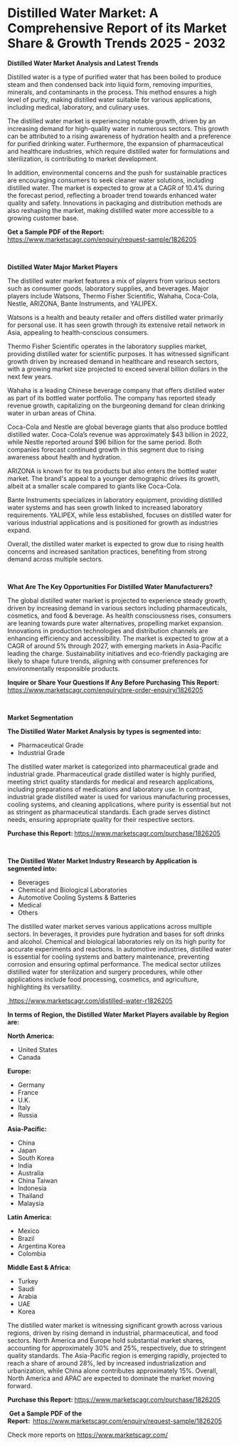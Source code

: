 <p><h1>Distilled Water Market: A Comprehensive Report of its Market Share & Growth Trends 2025 - 2032</h1></p><p><strong>Distilled Water Market Analysis and Latest Trends</strong></p>
<p><p>Distilled water is a type of purified water that has been boiled to produce steam and then condensed back into liquid form, removing impurities, minerals, and contaminants in the process. This method ensures a high level of purity, making distilled water suitable for various applications, including medical, laboratory, and culinary uses.</p><p>The distilled water market is experiencing notable growth, driven by an increasing demand for high-quality water in numerous sectors. This growth can be attributed to a rising awareness of hydration health and a preference for purified drinking water. Furthermore, the expansion of pharmaceutical and healthcare industries, which require distilled water for formulations and sterilization, is contributing to market development.</p><p>In addition, environmental concerns and the push for sustainable practices are encouraging consumers to seek cleaner water solutions, including distilled water. The market is expected to grow at a CAGR of 10.4% during the forecast period, reflecting a broader trend towards enhanced water quality and safety. Innovations in packaging and distribution methods are also reshaping the market, making distilled water more accessible to a growing customer base.</p></p>
<p><strong>Get a Sample PDF of the Report:&nbsp;</strong> <a href="https://www.marketscagr.com/enquiry/request-sample/1826205?utm_campaign=2938&utm_medium=2&utm_source=Github&utm_content=ia&utm_term=04042025&utm_id=distilled-water">https://www.marketscagr.com/enquiry/request-sample/1826205</a></p>
<p>&nbsp;</p>
<p><strong>Distilled Water Major Market Players</strong></p>
<p><p>The distilled water market features a mix of players from various sectors such as consumer goods, laboratory supplies, and beverages. Major players include Watsons, Thermo Fisher Scientific, Wahaha, Coca-Cola, Nestle, ARIZONA, Bante Instruments, and YALIPEX.</p><p>Watsons is a health and beauty retailer and offers distilled water primarily for personal use. It has seen growth through its extensive retail network in Asia, appealing to health-conscious consumers.</p><p>Thermo Fisher Scientific operates in the laboratory supplies market, providing distilled water for scientific purposes. It has witnessed significant growth driven by increased demand in healthcare and research sectors, with a growing market size projected to exceed several billion dollars in the next few years.</p><p>Wahaha is a leading Chinese beverage company that offers distilled water as part of its bottled water portfolio. The company has reported steady revenue growth, capitalizing on the burgeoning demand for clean drinking water in urban areas of China.</p><p>Coca-Cola and Nestle are global beverage giants that also produce bottled distilled water. Coca-Cola’s revenue was approximately $43 billion in 2022, while Nestle reported around $96 billion for the same period. Both companies forecast continued growth in this segment due to rising awareness about health and hydration.</p><p>ARIZONA is known for its tea products but also enters the bottled water market. The brand's appeal to a younger demographic drives its growth, albeit at a smaller scale compared to giants like Coca-Cola.</p><p>Bante Instruments specializes in laboratory equipment, providing distilled water systems and has seen growth linked to increased laboratory requirements. YALIPEX, while less established, focuses on distilled water for various industrial applications and is positioned for growth as industries expand.</p><p>Overall, the distilled water market is expected to grow due to rising health concerns and increased sanitation practices, benefiting from strong demand across multiple sectors.</p></p>
<p>&nbsp;</p>
<p><strong>What Are The Key Opportunities For Distilled Water Manufacturers?</strong></p>
<p><p>The global distilled water market is projected to experience steady growth, driven by increasing demand in various sectors including pharmaceuticals, cosmetics, and food & beverage. As health consciousness rises, consumers are leaning towards pure water alternatives, propelling market expansion. Innovations in production technologies and distribution channels are enhancing efficiency and accessibility. The market is expected to grow at a CAGR of around 5% through 2027, with emerging markets in Asia-Pacific leading the charge. Sustainability initiatives and eco-friendly packaging are likely to shape future trends, aligning with consumer preferences for environmentally responsible products.</p></p>
<p><strong>Inquire or Share Your Questions If Any Before Purchasing This Report:</strong> <a href="https://www.marketscagr.com/enquiry/pre-order-enquiry/1826205?utm_campaign=2938&utm_medium=2&utm_source=Github&utm_content=ia&utm_term=04042025&utm_id=distilled-water">https://www.marketscagr.com/enquiry/pre-order-enquiry/1826205</a></p>
<p>&nbsp;</p>
<p><strong>Market Segmentation</strong></p>
<p><strong>The Distilled Water Market Analysis by types is segmented into:</strong></p>
<p><ul><li>Pharmaceutical Grade</li><li>Industrial Grade</li></ul></p>
<p><p>The distilled water market is categorized into pharmaceutical grade and industrial grade. Pharmaceutical grade distilled water is highly purified, meeting strict quality standards for medical and research applications, including preparations of medications and laboratory use. In contrast, industrial grade distilled water is used for various manufacturing processes, cooling systems, and cleaning applications, where purity is essential but not as stringent as pharmaceutical standards. Each grade serves distinct needs, ensuring appropriate quality for their respective sectors.</p></p>
<p><strong>Purchase this Report:&nbsp;</strong><a href="https://www.marketscagr.com/purchase/1826205?utm_campaign=2938&utm_medium=2&utm_source=Github&utm_content=ia&utm_term=04042025&utm_id=distilled-water">https://www.marketscagr.com/purchase/1826205</a></p>
<p>&nbsp;</p>
<p><strong>The Distilled Water Market Industry Research by Application is segmented into:</strong></p>
<p><ul><li>Beverages</li><li>Chemical and Biological Laboratories</li><li>Automotive Cooling Systems & Batteries</li><li>Medical</li><li>Others</li></ul></p>
<p><p>The distilled water market serves various applications across multiple sectors. In beverages, it provides pure hydration and bases for soft drinks and alcohol. Chemical and biological laboratories rely on its high purity for accurate experiments and reactions. In automotive industries, distilled water is essential for cooling systems and battery maintenance, preventing corrosion and ensuring optimal performance. The medical sector utilizes distilled water for sterilization and surgery procedures, while other applications include food processing, cosmetics, and agriculture, highlighting its versatility.</p></p>
<p><a href="https://www.marketscagr.com/distilled-water-r1826205?utm_campaign=2938&utm_medium=2&utm_source=Github&utm_content=ia&utm_term=04042025&utm_id=distilled-water">&nbsp;https://www.marketscagr.com/distilled-water-r1826205</a></p>
<p><strong>In terms of Region, the Distilled Water Market Players available by Region are:</strong></p>
<p>
    <p> <strong> North America: </strong>
        <ul>
            <li>United States</li>
            <li>Canada</li>
        </ul>
        </p> 
    <p> <strong> Europe: </strong>
        <ul>
            <li>Germany</li>
            <li>France</li>
            <li>U.K.</li>
            <li>Italy</li>
            <li>Russia</li>
        </ul>
        </p> 
    <p> <strong> Asia-Pacific: </strong>
        <ul>
            <li>China</li>
            <li>Japan</li>
            <li>South Korea</li>
            <li>India</li>
            <li>Australia</li>
            <li>China Taiwan</li>
            <li>Indonesia</li>
            <li>Thailand</li>
            <li>Malaysia</li>
        </ul>
        </p> 
    <p> <strong> Latin America: </strong>
        <ul>
            <li>Mexico</li>
            <li>Brazil</li>
            <li>Argentina Korea</li>
            <li>Colombia</li>
        </ul>
        </p> 
    <p> <strong> Middle East & Africa: </strong>
        <ul>
            <li>Turkey</li>
            <li>Saudi</li>
            <li>Arabia</li>
            <li>UAE</li>
            <li>Korea</li>
        </ul>
    </p>
    </p>
<p><p>The distilled water market is witnessing significant growth across various regions, driven by rising demand in industrial, pharmaceutical, and food sectors. North America and Europe hold substantial market shares, accounting for approximately 30% and 25%, respectively, due to stringent quality standards. The Asia-Pacific region is emerging rapidly, projected to reach a share of around 28%, led by increased industrialization and urbanization, while China alone contributes approximately 15%. Overall, North America and APAC are expected to dominate the market moving forward.</p></p>
<p><strong>Purchase this Report: </strong><a href="https://www.marketscagr.com/purchase/1826205?utm_campaign=2938&utm_medium=2&utm_source=Github&utm_content=ia&utm_term=04042025&utm_id=distilled-water">https://www.marketscagr.com/purchase/1826205</a></p>
<p>&nbsp;<strong>Get a Sample PDF of the Report:&nbsp;&nbsp;</strong><a href="https://www.marketscagr.com/enquiry/request-sample/1826205?utm_campaign=2938&utm_medium=2&utm_source=Github&utm_content=ia&utm_term=04042025&utm_id=distilled-water">https://www.marketscagr.com/enquiry/request-sample/1826205</a></p>
<p><strong></strong></p>
<p>Check more reports on <a href="https://www.marketscagr.com/?utm_campaign=2938&utm_medium=2&utm_source=Github&utm_content=ia&utm_term=04042025&utm_id=distilled-water">https://www.marketscagr.com/</a></p>